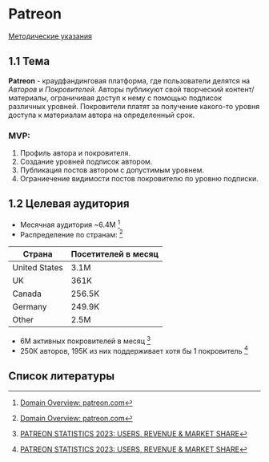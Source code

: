 # Patreon

[Методические указания]()

## 1.1 Тема

**Patreon** - краудфандинговая платформа, где пользователи делятся на *Авторов* и *Покровителей*. Авторы публикуют свой творческий контент/материалы, ограничивая доступ к нему с помощью подписок различных уровней. Покровители платят за получение какого-то уровня доступа к материалам автора на определенный срок.

### MVP:

1. Профиль автора и покровителя.
2. Создание уровней подписок автором.
3. Публикация постов автором с допустимым уровнем.
4. Ограниечение видимости постов покровителю по уровню подписки.

## 1.2 Целевая аудитория

- Месячная аудитория ~6.4M [^1]
- Распределение по странам: [^1]

| Страна        | Посетителей в месяц |
| ------------- | ------------------- |
| United States | 3.1M                |
| UK            | 361K                |
| Canada        | 256.5K              |
| Germany       | 249.9K              |
| Other         | 2.5M                |

- 6М активных покровителей в месяц [^2]
- 250К авторов, 195K из них поддерживает хотя бы 1 покровитель [^2]

## Список литературы
[^1]: [Domain Overview:
patreon.com](https://www.semrush.com/analytics/overview/?q=patreon.com&searchType=domain)

[^2]: [PATREON STATISTICS 2023: USERS, REVENUE & MARKET SHARE](https://earthweb.com/patreon-statistics/)
